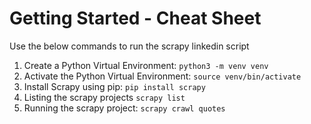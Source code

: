 

# Getting Started - Cheat Sheet
Use the below commands to run the scrapy linkedin script
1. Create a Python Virtual Environment: `python3 -m venv venv`
2. Activate the Python Virtual Environment: `source venv/bin/activate`
3. Install Scrapy using pip: `pip install scrapy`
4. Listing the scrapy projects `scrapy list` 
5. Running the scrapy project: `scrapy crawl quotes` 




